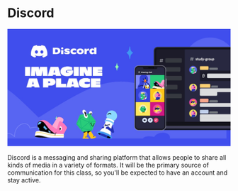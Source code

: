 # Discord

![Discord Logo](image-1.png)

Discord is a messaging and sharing platform that allows people to share all kinds of media in a variety of formats. It will be the primary source of communication for this class, so you'll be expected to have an account and stay active. 